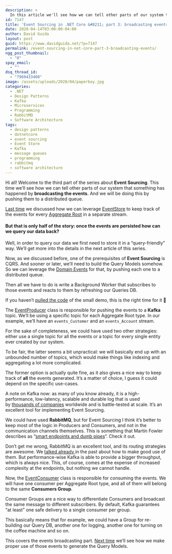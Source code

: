 ```yaml
---
description: >
  In this article we'll see how we can tell other parts of our system that something has happened by broacasting events using a distributed queue.
id: 7147
title: 'Event Sourcing in .NET Core &#8211; part 3: broadcasting events'
date: 2020-04-14T03:00:00-04:00
author: David Guida
layout: post
guid: https://www.davidguida.net/?p=7147
permalink: /event-sourcing-in-net-core-part-3-broadcasting-events/
ngg_post_thumbnail:
  - "0"
spay_email:
  - ""
dsq_thread_id:
  - "7969433400"
image: /assets/uploads/2020/04/paperboy.jpg
categories:
  - .NET
  - Design Patterns
  - Kafka
  - Microservices
  - Programming
  - RabbitMQ
  - Software Architecture
tags:
  - design patterns
  - dotnetcore
  - event sourcing
  - Event Store
  - Kafka
  - message queues
  - programming
  - rabbitmq
  - software architecture
---
```

Hi all! Welcome to the third part of the series about **Event Sourcing**. This time we&#8217;ll see how we can tell other parts of our system that something has happened by **broadcasting the events**. And we will be doing this by pushing them to a distributed queue.

<a rel="noreferrer noopener" href="https://www.davidguida.net/event-sourcing-in-net-core-part-2-storing-events/" target="_blank">Last time</a> we discussed how we can leverage <a rel="noreferrer noopener" href="https://www.eventstore.com" target="_blank">EventStore</a> to keep track of the events for every <a rel="noreferrer noopener" href="https://www.davidguida.net/lets-do-some-ddd-with-entity-framework-core-3/" target="_blank">Aggregate Root</a> in a separate stream.

#### But that is only half of the story: once the events are persisted how can we query our data back?

Well, in order to query our data we first need to store it in a &#8220;query-friendly&#8221; way. We&#8217;ll get more into the details in the next article of this series.

Now, as we discussed before, one of the prerequisites of **Event Sourcing** is CQRS. And sooner or later, we&#8217;ll need to build the Query Models somehow. So we can leverage the <a rel="noreferrer noopener" href="https://docs.microsoft.com/en-us/dotnet/architecture/microservices/microservice-ddd-cqrs-patterns/domain-events-design-implementation" target="_blank">Domain Events</a> for that, by pushing each one to a distributed queue.

Then all we have to do is write a Background Worker that subscribes to those events and reacts to them by refreshing our Queries DB.

If you haven&#8217;t <a href="https://github.com/mizrael/SuperSafeBank" target="_blank" rel="noreferrer noopener">pulled the code</a> of the small demo, this is the right time for it 🙂

The <a rel="noreferrer noopener" href="https://github.com/mizrael/SuperSafeBank/blob/master/SuperSafeBank.Persistence.Kafka/EventProducer.cs" target="_blank">EventProducer</a> class is responsible for pushing the events to a **Kafka** topic. We&#8217;ll be using a specific topic for each Aggregate Root type. In our example, we&#8217;ll have an `events_Customer` and an `events_Account` stream.

For the sake of completeness, we could have used two other strategies: either use a single topic for all the events or a topic for every single entity ever created by our system.

To be fair, the latter seems a bit unpractical: we will basically end up with an unbounded number of topics, which would make things like indexing and aggregating a lot more complicated. 

The former option is actually quite fine, as it also gives a nice way to keep track of **all** the events generated. It&#8217;s a matter of choice, I guess it could depend on the specific use-cases.

A note on Kafka now: as many of you know already, it is a high-performance, low-latency, scalable and durable log that is used by&nbsp;[thousands of companies](https://cwiki.apache.org/confluence/display/KAFKA/Powered+By)&nbsp;worldwide and is battle-tested at scale. It&#8217;s an excellent tool for implementing Event Sourcing.

We could have used **RabbitMQ**, but for Event Sourcing I think it&#8217;s better to keep most of the logic in Producers and Consumers, and not in the communication channels themselves. This is something that Martin Fowler describes as &#8220;<a rel="noreferrer noopener" href="https://martinfowler.com/articles/microservices.html#SmartEndpointsAndDumbPipes" target="_blank">smart endpoints and dumb pipes</a>&#8220;. Check it out.

Don&#8217;t get me wrong, RabbitMQ is an excellent tool, and its routing strategies are awesome. We <a href="https://www.davidguida.net/consuming-message-queues-using-net-core-background-workers-part-1-message-queues/" target="_blank" rel="noreferrer noopener">talked already </a>in the past about how to make good use of them. But performance-wise Kafka is able to provide a bigger throughput, which is always nice. This, of course, comes at the expense of increased complexity at the endpoints, but nothing we cannot handle. 

Now, the <a rel="noreferrer noopener" href="https://github.com/mizrael/SuperSafeBank/blob/master/SuperSafeBank.Persistence.Kafka/EventConsumer.cs" target="_blank">EventConsumer</a> class is responsible for consuming the events. We will have one consumer per Aggregate Root type, and all of them will belong to the same **Consumers Group**. 

Consumer Groups are a nice way to differentiate Consumers and broadcast the same message to different subscribers. By default, Kafka guarantees &#8220;at least&#8221; one safe delivery to a single consumer per group. 

This basically means that for example, we could have a Group for re-building our Query DB, another one for logging, another one for turning on the coffee machine and so on.

This covers the events broadcasting part. <a href="https://www.davidguida.net/event-sourcing-in-net-core-part-4-query-models/" target="_blank" rel="noreferrer noopener">Next time</a> we&#8217;ll see how we make proper use of those events to generate the Query Models.

<div class="post-details-footer-widgets">
</div>